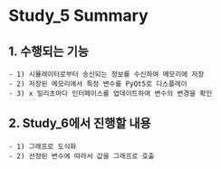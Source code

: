 # Study_5 Summary
## 1. 수행되는 기능
    - 1) 시뮬레이터로부터 송신되는 정보를 수신하여 메모리에 저장
    - 2) 저장된 메모리에서 특정 변수를 PyQt5로 디스플레이
    - 3) x 밀리초마다 인터페이스를 업데이트하여 변수의 변경을 확인
    
## 2. Study_6에서 진행할 내용
    - 1) 그래프로 도식화
    - 2) 선정된 변수에 따라서 값을 그래프로 호출